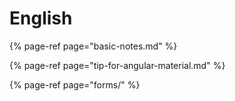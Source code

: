 # English

{% page-ref page="basic-notes.md" %}

{% page-ref page="tip-for-angular-material.md" %}

{% page-ref page="forms/" %}



